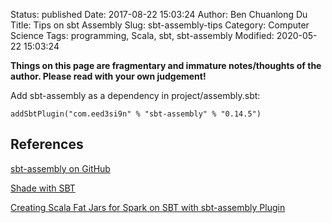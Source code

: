 Status: published
Date: 2017-08-22 15:03:24
Author: Ben Chuanlong Du
Title: Tips on sbt Assembly
Slug: sbt-assembly-tips
Category: Computer Science
Tags: programming, Scala, sbt, sbt-assembly
Modified: 2020-05-22 15:03:24

**Things on this page are fragmentary and immature notes/thoughts of the author. Please read with your own judgement!**


Add sbt-assembly as a dependency in project/assembly.sbt:

    addSbtPlugin("com.eed3si9n" % "sbt-assembly" % "0.14.5")

## References

[sbt-assembly on GitHub](https://github.com/sbt/sbt-assembly)

[Shade with SBT](http://manuzhang.github.io/2016/10/15/shading.html)

[Creating Scala Fat Jars for Spark on SBT with sbt-assembly Plugin](http://queirozf.com/entries/creating-scala-fat-jars-for-spark-on-sbt-with-sbt-assembly-plugin)

